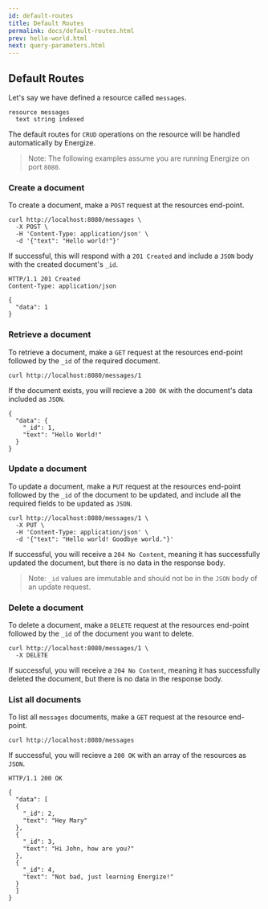 ```yaml
---
id: default-routes
title: Default Routes
permalink: docs/default-routes.html
prev: hello-world.html
next: query-parameters.html
---
```


## Default Routes

Let's say we have defined a resource called `messages`.

```
resource messages
  text string indexed
```

The default routes for `CRUD` operations on the resource will be handled automatically by Energize.

> Note: The following examples assume you are running Energize on port `8080`.

### Create a document

To create a document, make a `POST` request at the resources end-point.

```
curl http://localhost:8080/messages \
  -X POST \
  -H 'Content-Type: application/json' \
  -d '{"text": "Hello world!"}'
```

If successful, this will respond with a `201 Created` and include a `JSON` body with the created document's `_id`.

```
HTTP/1.1 201 Created
Content-Type: application/json

{
  "data": 1
}
```

### Retrieve a document

To retrieve a document, make a `GET` request at the resources end-point followed by the `_id` of the required document.

```
curl http://localhost:8080/messages/1
```

If the document exists, you will recieve a `200 OK` with the document's data included as `JSON`.

```
{
  "data": {
    "_id": 1,
    "text": "Hello World!"
  }
}
```

### Update a document

To update a document, make a `PUT` request at the resources end-point followed by the `_id` of the document to be updated, and include all the required fields to be updated as `JSON`.

```
curl http://localhost:8080/messages/1 \
  -X PUT \
  -H 'Content-Type: application/json' \
  -d '{"text": "Hello world! Goodbye world."}'
```

If successful, you will receive a `204 No Content`, meaning it has successfully updated the document, but there is no data in the response body.

> Note: `_id` values are immutable and should not be in the `JSON` body of an update request.

### Delete a document

To delete a document, make a `DELETE` request at the resources end-point followed by the `_id` of the document you want to delete.

```
curl http://localhost:8080/messages/1 \
  -X DELETE
```

If successful, you will receive a `204 No Content`, meaning it has successfully deleted the document, but there is no data in the response body.

### List all documents

To list all `messages` documents, make a `GET` request at the resource end-point.

```
curl http://localhost:8080/messages
```

If successful, you will recieve a `200 OK` with an array of the resources as `JSON`.

```
HTTP/1.1 200 OK

{
  "data": [
  {
    "_id": 2,
    "text": "Hey Mary"
  },
  {
    "_id": 3,
    "text": "Hi John, how are you?"
  },
  {
    "_id": 4,
    "text": "Not bad, just learning Energize!"
  }
  ]
}
```
